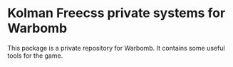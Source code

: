 # Kolman Freecss private systems for Warbomb

This package is a private repository for Warbomb. It contains some useful tools for the game.
